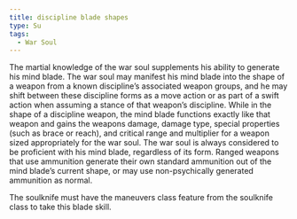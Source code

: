```yaml
---
title: discipline blade shapes
type: Su
tags:
  - War Soul
---
```


The martial knowledge of the war soul supplements his ability to generate his mind blade. The war soul may manifest his mind blade into the shape of a weapon from a known discipline’s associated weapon groups, and he may shift between these discipline forms as a move action or as part of a swift action when assuming a stance of that weapon’s discipline. While in the shape of a discipline weapon, the mind blade functions exactly like that weapon and gains the weapons damage, damage type, special properties (such as brace or reach), and critical range and multiplier for a weapon sized appropriately for the war soul. The war soul is always considered to be proficient with his mind blade, regardless of its form. Ranged weapons that use ammunition generate their own standard ammunition out of the mind blade’s current shape, or may use non-psychically generated ammunition as normal.

The soulknife must have the maneuvers class feature from the soulknife class to take this blade skill.
